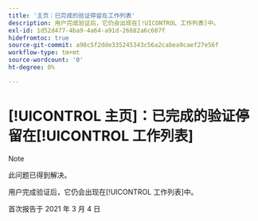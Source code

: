 ```yaml
---
title: '主页：已完成的验证停留在工作列表'
description: 用户完成验证后，它仍会出现在[!UICONTROL 工作列表]中。
exl-id: 1d52d477-4ba9-4a64-a91d-26682a6c607f
hidefromtoc: true
source-git-commit: a98c5f2dde335245343c56a2cabea9caef27e56f
workflow-type: tm+mt
source-wordcount: '0'
ht-degree: 0%

---
```


# [!UICONTROL 主页]：已完成的验证停留在[!UICONTROL 工作列表]

>[!NOTE]
>
>此问题已得到解决。

用户完成验证后，它仍会出现在[!UICONTROL 工作列表]中。

首次报告于 2021 年 3 月 4 日
